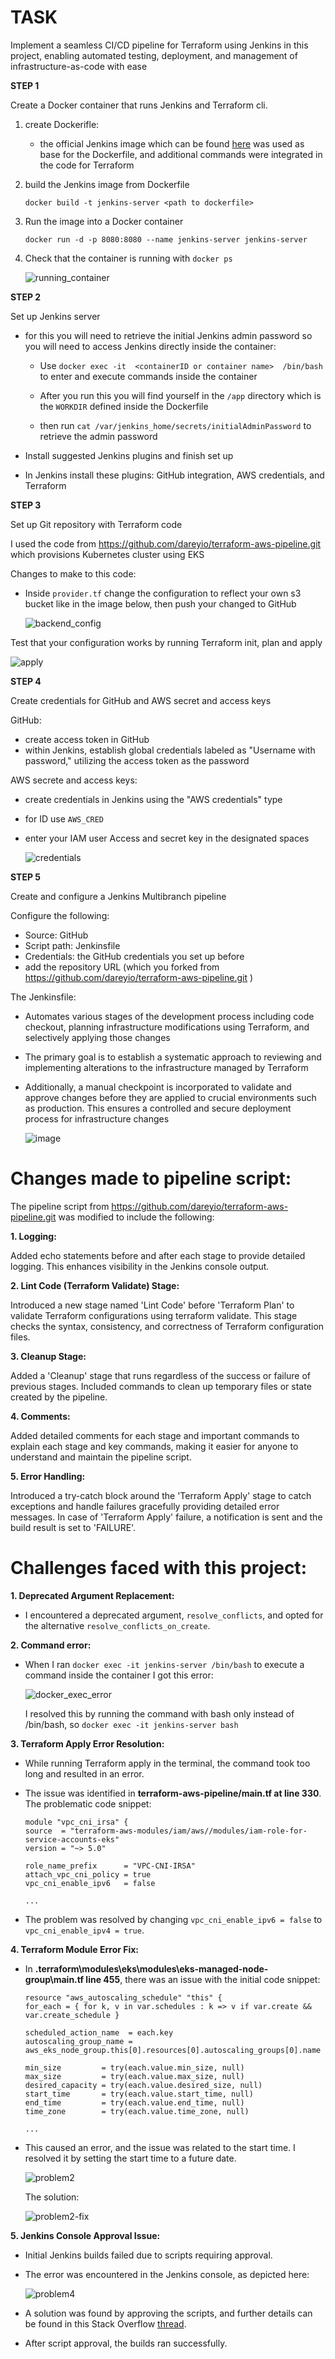 # **TASK**
Implement a seamless CI/CD pipeline for Terraform using Jenkins in this project, enabling automated testing,
deployment, and management of infrastructure-as-code with ease

**STEP 1**

Create a Docker container that runs Jenkins and Terraform cli.

1. create Dockerifle: 
    - the official Jenkins image which can be found [here](https://hub.docker.com/r/jenkins/jenkin) was used as base for the Dockerfile, and additional commands were integrated in the code for Terraform

2. build the Jenkins image from Dockerfile

    ` docker build -t jenkins-server <path to dockerfile> `

3. Run the image into a Docker container 

    `docker run -d -p 8080:8080 --name jenkins-server jenkins-server`

4. Check that the container is running with `docker ps`

    ![running_container](./screenshots/running_container.png)

**STEP 2**

Set up Jenkins server

- for this you will need to retrieve the initial Jenkins admin password so you will need to access Jenkins directly inside the container:

    - Use `docker exec -it  <containerID or container name>  /bin/bash` to enter and execute commands inside the container  
    
    - After you run this you will find yourself in the `/app` directory which is the `WORKDIR` defined inside the Dockerfile

    - then run `cat /var/jenkins_home/secrets/initialAdminPassword` to retrieve the admin password

- Install suggested Jenkins plugins and finish set up

- In Jenkins install these plugins: GitHub integration, AWS credentials, and Terraform 


**STEP 3**

Set up Git repository with Terraform code

I used the code from https://github.com/dareyio/terraform-aws-pipeline.git which provisions Kubernetes cluster using EKS

Changes to make to this code:

- Inside `provider.tf` change the configuration to reflect your own s3 bucket like in the image below, then push your changed to GitHub

    ![backend_config](./screenshots/backend_config.png)

Test that your configuration works by running Terraform init, plan and apply

![apply](./screenshots/terraform_apply.png)


**STEP 4**

Create credentials for GitHub and AWS secret and access keys

GitHub:

- create access token in GitHub
- within Jenkins, establish global credentials labeled as "Username with password," utilizing the access token as the password

AWS secrete and access keys:

- create credentials in Jenkins using the "AWS credentials" type
- for ID use `AWS_CRED`
- enter your IAM user Access and secret key in the designated spaces

    ![credentials](./screenshots/credentials.png)


**STEP 5**

Create and configure a Jenkins Multibranch pipeline 

Configure the following:
- Source: GitHub
- Script path: Jenkinsfile
- Credentials: the GitHub credentials you set up before
- add the repository URL (which you forked from https://github.com/dareyio/terraform-aws-pipeline.git ) 

The Jenkinsfile:

- Automates various stages of the development process including code checkout, planning infrastructure modifications using Terraform, and selectively applying those changes

- The primary goal is to establish a systematic approach to reviewing and implementing alterations to the infrastructure managed by Terraform

- Additionally, a manual checkpoint is incorporated to validate and approve changes before they are applied to crucial environments such as production. This ensures a controlled and secure deployment process for infrastructure changes

    ![image](./screenshots/buildplan-yes_or_abort.png)


# Changes made to pipeline script:

The pipeline script from https://github.com/dareyio/terraform-aws-pipeline.git  was modified to include the following:


**1. Logging:**

Added echo statements before and after each stage to provide detailed logging. This enhances visibility in the Jenkins console output.


**2. Lint Code (Terraform Validate) Stage:**

Introduced a new stage named 'Lint Code' before 'Terraform Plan' to validate Terraform configurations using terraform validate.
This stage checks the syntax, consistency, and correctness of Terraform configuration files.


**3. Cleanup Stage:**

Added a 'Cleanup' stage that runs regardless of the success or failure of previous stages.
Included commands to clean up temporary files or state created by the pipeline.


**4. Comments:**

Added detailed comments for each stage and important commands to explain each stage and key commands, making it easier for anyone to understand and maintain the pipeline script.


**5. Error Handling:**

Introduced a try-catch block around the 'Terraform Apply' stage to catch exceptions and handle failures gracefully providing detailed error messages. In case of 'Terraform Apply' failure, a notification is sent and the build result is set to 'FAILURE'.


# Challenges faced with this project: 


**1. Deprecated Argument Replacement:**

- I encountered a deprecated argument, `resolve_conflicts`, and opted for the alternative `resolve_conflicts_on_create`.


**2. Command error:**

- When I ran `docker exec -it jenkins-server /bin/bash` to execute a command inside the container I got  this error: 

    ![docker_exec_error](./screenshots/docker_exec_error.png)

    I resolved this by running the command with bash only instead of /bin/bash, so `docker exec -it jenkins-server bash`


**3. Terraform Apply Error Resolution:**

- While running Terraform apply in the terminal, the command took too long and resulted in an error.
- The issue was identified in **terraform-aws-pipeline/main.tf at line 330**.
The problematic code snippet:

    ```
    module "vpc_cni_irsa" {
    source  = "terraform-aws-modules/iam/aws//modules/iam-role-for-service-accounts-eks"
    version = "~> 5.0"

    role_name_prefix      = "VPC-CNI-IRSA"
    attach_vpc_cni_policy = true
    vpc_cni_enable_ipv6   = false

    ...
    ```

- The problem was resolved by changing `vpc_cni_enable_ipv6 = false` to `vpc_cni_enable_ipv4 = true`.


**4. Terraform Module Error Fix:**

- In **.terraform\modules\eks\modules\eks-managed-node-group\main.tf line 455**, there was an issue with the initial code snippet:


    ```
    resource "aws_autoscaling_schedule" "this" {
    for_each = { for k, v in var.schedules : k => v if var.create && var.create_schedule }

    scheduled_action_name  = each.key
    autoscaling_group_name = aws_eks_node_group.this[0].resources[0].autoscaling_groups[0].name

    min_size         = try(each.value.min_size, null)
    max_size         = try(each.value.max_size, null)
    desired_capacity = try(each.value.desired_size, null)
    start_time       = try(each.value.start_time, null)
    end_time         = try(each.value.end_time, null)
    time_zone        = try(each.value.time_zone, null)

    ...
    ```

- This caused an error, and the issue was related to the start time. I resolved it by setting the start time to a future date.

    ![problem2](./screenshots/problem2.png)

    The solution:
    
    ![problem2-fix](./screenshots/problem2-fix.png)


**5. Jenkins Console Approval Issue:**

- Initial Jenkins builds failed due to scripts requiring approval.

- The error was encountered in the Jenkins console, as depicted here: 

    ![problem4](./screenshots/problem4.png)

- A solution was found by approving the scripts, and further details can be found in this Stack Overflow [thread](https://stackoverflow.com/questions/38276341/jenkins-ci-pipeline-scripts-not-permitted-to-use-method-groovy-lang-groovyobject). 

- After script approval, the builds ran successfully.
     
